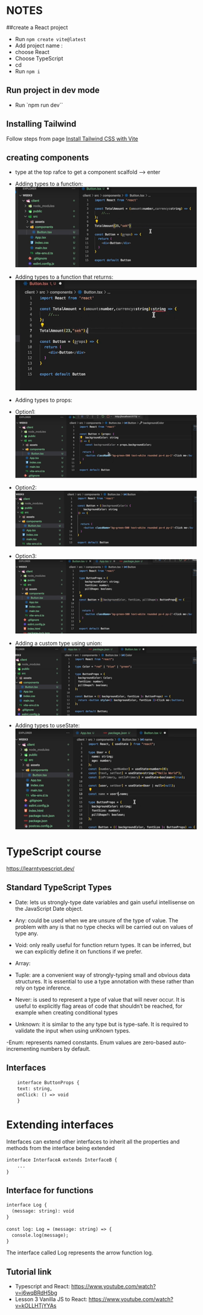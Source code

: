 # NOTES

##create a React project

- Run `npm create vite@latest`
- Add project name : <project-name>
- choose React
- Choose TypeScript
- cd <project-name>
- Run `npm i`

## Run project in dev mode

- Run `npm run dev``

## Installing Tailwind

Follow steps from page [Install Tailwind CSS with Vite](https://tailwindcss.com/docs/guides/vite)

## creating components

- type at the top rafce to get a component scalfold --> enter
- Adding types to a function:
  ![screenshot](typesFunction.png)

- Adding types to a function that returns:
  ![screenshot](typesFuntionAndReturn.png)

- Adding types to props:
- Option1:
  ![screenshot](typeProps1.png)

- Option2:
  ![screenshot](typeProps2.png)

- Option3:
  ![screenshot](typeProps3.png)

- Adding a custom type using union:
  ![screenshot](typeUnion.png)

- Adding types to useState:
  ![screenshot](typesUseState.png)

# TypeScript course

https://learntypescript.dev/

## Standard TypeScript Types

- Date: lets us strongly-type date variables and gain useful intellisense on the JavaScript Date object.

- Any: could be used when we are unsure of the type of value. The problem with any is that no type checks will be carried out on values of type any.

- Void: only really useful for function return types. It can be inferred, but we can explicitly define it on functions if we prefer.

- Array:

- Tuple: are a convenient way of strongly-typing small and obvious data structures. It is essential to use a type annotation with these rather than rely on type inference.

- Never: is used to represent a type of value that will never occur. It is useful to explicitly flag areas of code that shouldn’t be reached, for example when creating conditional types

- Unknown: it is similar to the any type but is type-safe. It is required to validate the input when using unKnown types.

-Enum: represents named constants. Enum values are zero-based auto-incrementing numbers by default.

## Interfaces

```
    interface ButtonProps {
    text: string,
    onClick: () => void
    }
```

# Extending interfaces

Interfaces can extend other interfaces to inherit all the properties and methods from the interface being extended

```
interface InterfaceA extends InterfaceB {
    ...
}
```

## Interface for functions

```
interface Log {
  (message: string): void
}

const log: Log = (message: string) => {
  console.log(message);
}
```

The interface called Log represents the arrow function log.

## Tutorial link
- Typescript and React: https://www.youtube.com/watch?v=j6wqBRdH5bg
- Lesson 3 Vanilla JS to React: https://www.youtube.com/watch?v=kOLLHTjYYAs

